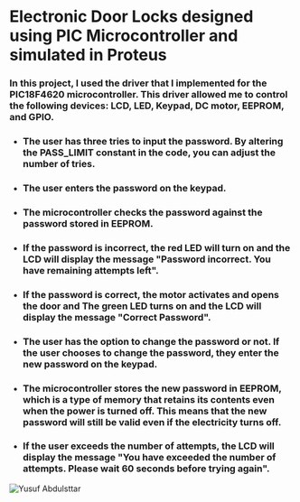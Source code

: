 # Electronic Door Locks designed using PIC Microcontroller and simulated in Proteus
### In this project, I used the driver that I implemented for the PIC18F4620 microcontroller. This driver allowed me to control the following devices: LCD, LED, Keypad, DC motor, EEPROM, and GPIO.
- ### The user has three tries to input the password. By altering the PASS_LIMIT constant in the code, you can adjust the number of tries.
- ### The user enters the password on the keypad.
- ### The microcontroller checks the password against the password stored in EEPROM.
- ### If the password is incorrect, the red LED will turn on and the LCD will display the message "Password incorrect. You have remaining attempts left".
- ### If the password is correct, the motor activates and opens the door and The green LED turns on and the LCD will display the message "Correct Password".
- ### The user has the option to change the password or not. If the user chooses to change the password, they enter the new password on the keypad.
- ### The microcontroller stores the new password in EEPROM, which is a type of memory that retains its contents even when the power is turned off. This means that the new password will still be valid even if the electricity turns off.
- ### If the user exceeds the number of attempts, the LCD will display the message "You have exceeded the number of attempts. Please wait 60 seconds before trying again".

![Yusuf Abdulsttar](https://github.com/Yusufabdulsttar/Electronic-Door-Locks-using-PIC-Microcontroller/assets/134774623/1134a6fd-2ed5-46c2-b46a-9c26b209b6d6)
